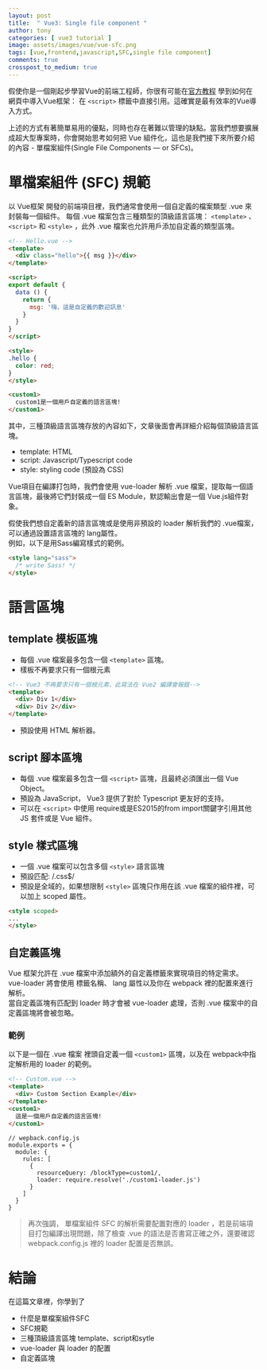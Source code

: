 ```yaml
---
layout: post
title:  " Vue3: Single file component "
author: tony
categories: [ vue3 tutorial ]
image: assets/images/vue/vue-sfc.png
tags: [vue,frontend,javascript,SFC,single file component]
comments: true
crosspost_to_medium: true
---
```

假使你是一個剛起步學習Vue的前端工程師，你很有可能在[官方教程](https://v3.vuejs.org/guide/introduction.html) 學到如何在網頁中導入Vue框架：  在 ```<script>``` 標籤中直接引用。這確實是最有效率的Vue導入方式。

上述的方式有著簡單易用的優點，同時也存在著難以管理的缺點。當我們想要擴展成超大型專案時，你會開始思考如何把 Vue 組件化，這也是我們接下來所要介紹的內容 - 單檔案組件(Single File Components — or SFCs)。
# 單檔案組件 (SFC) 規範
以 Vue框架 開發的前端項目裡，我們通常會使用一個自定義的檔案類型 .vue 來封裝每一個組件。
每個 .vue 檔案包含三種類型的頂級語言區塊： ```<template>``` 、 ```<script>``` 和 ```<style>``` ，此外 .vue 檔案也允許用戶添加自定義的類型區塊。

```html
<!-- Hello.vue -->
<template>
  <div class="hello">{{ msg }}</div>
</template>

<script>
export default {
  data () {
    return {
      msg: '嗨，這是自定義的歡迎訊息'
    }
  }
}
</script>

<style>
.hello {
  color: red;
}
</style>

<custom1>
  custom1是一個用戶自定義的語言區塊!
</custom1>
```

其中，三種頂級語言區塊存放的內容如下，文章後面會再詳細介紹每個頂級語言區塊。
- template: HTML
- script: Javascript/Typescript code
- style: styling code (預設為 CSS)

Vue項目在編譯打包時，我們會使用 vue-loader 解析 .vue 檔案，提取每一個語言區塊，最後將它們封裝成一個 ES Module，默認輸出會是一個 Vue.js組件對象。

假使我們想自定義新的語言區塊或是使用非預設的 loader 解析我們的 .vue檔案，可以通過設置語言區塊的 lang屬性。  
例如，以下是用Sass編寫樣式的範例。

```html
<style lang="sass">
  /* write Sass! */
</style>
```

# 語言區塊
## template 模板區塊
- 每個 .vue 檔案最多包含一個 ```<template>``` 區塊。
- 樣板不再要求只有一個根元素  

```html
<!-- Vue3 不再要求只有一個根元素，此寫法在 Vue2 編譯會報錯-->
<template>
  <div> Div 1</div>
  <div> Div 2</div>
</template>
```

- 預設使用 HTML 解析器。

## script 腳本區塊
- 每個 .vue 檔案最多包含一個 ```<script>``` 區塊，且最終必須匯出一個 Vue Object。
- 預設為 JavaScript， Vue3 提供了對於 Typescript 更友好的支持。
- 可以在 ```<script>``` 中使用 require或是ES2015的from import關鍵字引用其他 JS 套件或是 Vue 組件。

## style 樣式區塊
- 一個 .vue 檔案可以包含多個 ```<style>``` 語言區塊
- 預設匹配: /\.css$/
- 預設是全域的，如果想限制 ```<style>``` 區塊只作用在該 .vue 檔案的組件裡，可以加上 scoped 屬性。

```html
<style scoped>
...
</style>
```

## 自定義區塊
Vue 框架允許在 .vue 檔案中添加額外的自定義標籤來實現項目的特定需求。 vue-loader 將會使用 標籤名稱、 lang 屬性以及你在 webpack 裡的配置來進行解析。  
當自定義區塊有匹配到 loader 時才會被 vue-loader 處理，否則 .vue 檔案中的自定義區塊將會被忽略。
### 範例
以下是一個在 .vue 檔案 裡頭自定義一個 ```<custom1>``` 區塊，以及在 webpack中指定解析用的 loader 的範例。

```html
<!-- Custom.vue -->
<template>
  <div> Custom Section Example</div>
</template>
<custom1>
  這是一個用戶自定義的語言區塊!
</custom1>
```

```
// wepback.config.js
module.exports = {
  module: {
    rules: [
      {
        resourceQuery: /blockType=custom1/,
        loader: require.resolve('./custom1-loader.js')
      }
    ]
  }
}
```
> 再次強調， 單檔案組件 SFC 的解析需要配置對應的 loader ，若是前端項目打包編譯出現問題，除了檢查 .vue 的語法是否書寫正確之外，還要確認 webpack.config.js 裡的 loader 配置是否無誤。

# 結論
在這篇文章裡，你學到了
- 什麼是單檔案組件SFC
- SFC規範
- 三種頂級語言區塊 template、script和sytle
- vue-loader 與 loader 的配置
- 自定義區塊
